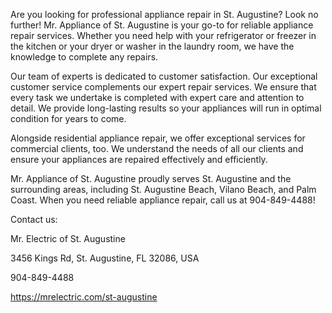 Are you looking for professional appliance repair in St. Augustine? Look no further! Mr. Appliance of St. Augustine is your go-to for reliable appliance repair services. Whether you need help with your refrigerator or freezer in the kitchen or your dryer or washer in the laundry room, we have the knowledge to complete any repairs.

Our team of experts is dedicated to customer satisfaction. Our exceptional customer service complements our expert repair services. We ensure that every task we undertake is completed with expert care and attention to detail. We provide long-lasting results so your appliances will run in optimal condition for years to come.

Alongside residential appliance repair, we offer exceptional services for commercial clients, too. We understand the needs of all our clients and ensure your appliances are repaired effectively and efficiently.

Mr. Appliance of St. Augustine proudly serves St. Augustine and the surrounding areas, including St. Augustine Beach, Vilano Beach, and Palm Coast. When you need reliable appliance repair, call us at 904-849-4488!


Contact us:

Mr. Electric of St. Augustine

3456 Kings Rd, St. Augustine, FL 32086, USA

904-849-4488

https://mrelectric.com/st-augustine
